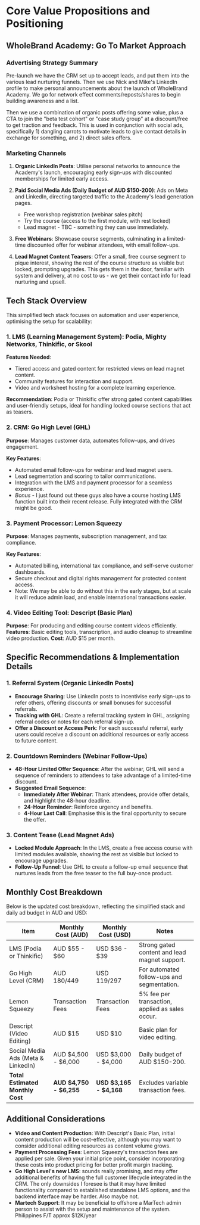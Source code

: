 # Core Value Propositions and Positioning

## WholeBrand Academy: Go To Market Approach

### Advertising Strategy Summary

Pre-launch we have the CRM set up to accept leads, and put them into the various lead nurturing funnels. Then we use Nick and Mike's LinkedIn profile to make personal announcements about the launch of WholeBrand Academy. We go for network effect comments/reposts/shares to begin building awareness and a list.

Then we use a combination of organic posts offering some value, plus a CTA to join the "beta test cohort" or "case study group" at a discount/free to get traction and feedback. This is used in conjunction with social ads, specifically 1) dangling carrots to motivate leads to give contact details in exchange for something, and 2) direct sales offers.

### Marketing Channels

1. **Organic LinkedIn Posts**: Utilise personal networks to announce the Academy's launch, encouraging early sign-ups with discounted memberships for limited early access.

2. **Paid Social Media Ads (Daily Budget of AUD $150-200)**: Ads on Meta and LinkedIn, directing targeted traffic to the Academy's lead generation pages.
   - Free workshop registration (webinar sales pitch)
   - Try the course (access to the first module, with rest locked)
   - Lead magnet - TBC - something they can use immediately.

3. **Free Webinars**: Showcase course segments, culminating in a limited-time discounted offer for webinar attendees, with email follow-ups.

4. **Lead Magnet Content Teasers**: Offer a small, free course segment to pique interest, showing the rest of the course structure as visible but locked, prompting upgrades. This gets them in the door, familiar with system and delivery, at no cost to us - we get their contact info for lead nurturing and upsell.

## Tech Stack Overview

This simplified tech stack focuses on automation and user experience, optimising the setup for scalability:

### 1. LMS (Learning Management System): Podia, Mighty Networks, Thinkific, or Skool

**Features Needed**:
- Tiered access and gated content for restricted views on lead magnet content.
- Community features for interaction and support.
- Video and worksheet hosting for a complete learning experience.

**Recommendation**: Podia or Thinkific offer strong gated content capabilities and user-friendly setups, ideal for handling locked course sections that act as teasers.

### 2. CRM: Go High Level (GHL)

**Purpose**: Manages customer data, automates follow-ups, and drives engagement.

**Key Features**:
- Automated email follow-ups for webinar and lead magnet users.
- Lead segmentation and scoring to tailor communications.
- Integration with the LMS and payment processor for a seamless experience.
- *Bonus* - I just found out these guys also have a course hosting LMS function built into their recent release. Fully integrated with the CRM might be good.

### 3. Payment Processor: Lemon Squeezy

**Purpose**: Manages payments, subscription management, and tax compliance.

**Key Features**:
- Automated billing, international tax compliance, and self-serve customer dashboards.
- Secure checkout and digital rights management for protected content access.
- Note: We may be able to do without this in the early stages, but at scale it will reduce admin load, and enable international transactions easier.

### 4. Video Editing Tool: Descript (Basic Plan)

**Purpose**: For producing and editing course content videos efficiently.
**Features**: Basic editing tools, transcription, and audio cleanup to streamline video production.
**Cost**: AUD $15 per month.

## Specific Recommendations & Implementation Details

### 1. Referral System (Organic LinkedIn Posts)

- **Encourage Sharing**: Use LinkedIn posts to incentivise early sign-ups to refer others, offering discounts or small bonuses for successful referrals.
- **Tracking with GHL**: Create a referral tracking system in GHL, assigning referral codes or notes for each referral sign-up.
- **Offer a Discount or Access Perk**: For each successful referral, early users could receive a discount on additional resources or early access to future content.

### 2. Countdown Reminders (Webinar Follow-Ups)

- **48-Hour Limited Offer Sequence**: After the webinar, GHL will send a sequence of reminders to attendees to take advantage of a limited-time discount.
- **Suggested Email Sequence**:
  - **Immediately After Webinar**: Thank attendees, provide offer details, and highlight the 48-hour deadline.
  - **24-Hour Reminder**: Reinforce urgency and benefits.
  - **4-Hour Last Call**: Emphasise this is the final opportunity to secure the offer.

### 3. Content Tease (Lead Magnet Ads)

- **Locked Module Approach**: In the LMS, create a free access course with limited modules available, showing the rest as visible but locked to encourage upgrades.
- **Follow-Up Funnel**: Use GHL to create a follow-up email sequence that nurtures leads from the free teaser to the full buy-once product.

## Monthly Cost Breakdown

Below is the updated cost breakdown, reflecting the simplified stack and daily ad budget in AUD and USD:

| Item | Monthly Cost (AUD) | Monthly Cost (USD) | Notes |
|------|-------------------|-------------------|--------|
| LMS (Podia or Thinkific) | AUD $55 - $60 | USD $36 - $39 | Strong gated content and lead magnet support. |
| Go High Level (CRM) | AUD $180/$449 | USD $119/$297 | For automated follow-ups and segmentation. |
| Lemon Squeezy | Transaction Fees | Transaction Fees | 5% fee per transaction, applied as sales occur. |
| Descript (Video Editing) | AUD $15 | USD $10 | Basic plan for video editing. |
| Social Media Ads (Meta & LinkedIn) | AUD $4,500 - $6,000 | USD $3,000 - $4,000 | Daily budget of AUD $150-200. |
| **Total Estimated Monthly Cost** | **AUD $4,750 - $6,255** | **USD $3,165 - $4,168** | Excludes variable transaction fees. |

## Additional Considerations

- **Video and Content Production**: With Descript's Basic Plan, initial content production will be cost-effective, although you may want to consider additional editing resources as content volume grows.
- **Payment Processing Fees**: Lemon Squeezy's transaction fees are applied per sale. Given your initial price point, consider incorporating these costs into product pricing for better profit margin tracking.
- **Go High Level's new LMS**: sounds really promising, and may offer additional benefits of having the full customer lifecycle integrated in the CRM. The only downsides I foresee is that it may have limited functionality compared to established standalone LMS options, and the backend interface may be harder. Also maybe not.
- **Martech Support**: It may be beneficial to offshore a MarTech admin person to assist with the setup and maintenance of the system. Philippines F/T approx $12K/year